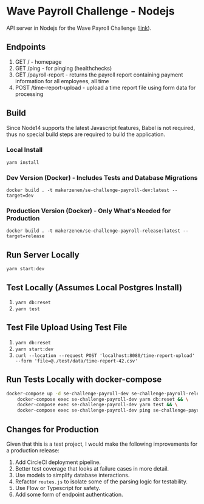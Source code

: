 # Wave Payroll Challenge - Nodejs

API server in Nodejs for the Wave Payroll Challenge ([link](https://github.com/wvchallenges/se-challenge-payroll)).

## Endpoints

1. GET / - homepage
2. GET /ping - for pinging (healthchecks)
3. GET /payroll-report - returns the payroll report containing payment information for all employees, all time
4. POST /time-report-upload - upload a time report file using form data for processing

## Build

Since Node14 supports the latest Javascript features, Babel is not required, thus no special build steps are required to build the application.

### Local Install

`yarn install`

### Dev Version (Docker) - Includes Tests and Database Migrations

`docker build . -t makerzenen/se-challenge-payroll-dev:latest --target=dev`

### Production Version (Docker) - Only What's Needed for Production

`docker build . -t makerzenen/se-challenge-payroll-release:latest --target=release`

## Run Server Locally

`yarn start:dev`

## Test Locally (Assumes Local Postgres Install)

1. `yarn db:reset`
2. `yarn test`

## Test File Upload Using Test File

1. `yarn db:reset`
2. `yarn start:dev`
3. `curl --location --request POST 'localhost:8080/time-report-upload' --form 'file=@./test/data/time-report-42.csv'`

## Run Tests Locally with docker-compose

```bash
docker-compose up -d se-challenge-payroll-dev se-challenge-payroll-release database && \
    docker-compose exec se-challenge-payroll-dev yarn db:reset && \
    docker-compose exec se-challenge-payroll-dev yarn test && \
    docker-compose exec se-challenge-payroll-dev ping se-challenge-payroll-release
```

## Changes for Production

Given that this is a test project, I would make the following improvements for a production release:

1. Add CircleCI deployment pipeline.
2. Better test coverage that looks at failure cases in more detail.
3. Use models to simplify database interactions.
4. Refactor `routes.js` to isolate some of the parsing logic for testability.
5. Use Flow or Typescript for safety.
6. Add some form of endpoint authentication.
